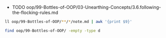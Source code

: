 + TODO oop/99-Bottles-of-OOP/03-Unearthing-Concepts/3.6.following-the-flocking-rules.md

```bash
ll oop/99-Bottles-of-OOP/**/*/note.md | awk '{print $9}'

find oop/99-Bottles-of-OOP/ -empty -type d
```

